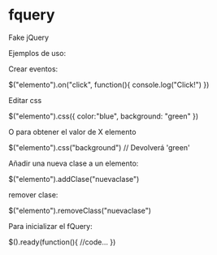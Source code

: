# fquery
Fake jQuery

Ejemplos de uso:

Crear eventos:

$("elemento").on("click", function(){ 
    console.log("Click!")
})

Editar css

$("elemento").css({
    color:"blue",
     background: "green"
})

O para obtener el valor de X elemento

$("elemento").css("background") // Devolverá 'green'

Añadir una nueva clase a un elemento:

$("elemento").addClase("nuevaclase")

remover clase:

$("elemento").removeClass("nuevaclase")

Para inicializar el fQuery:

$().ready(function(){
    //code...
})

